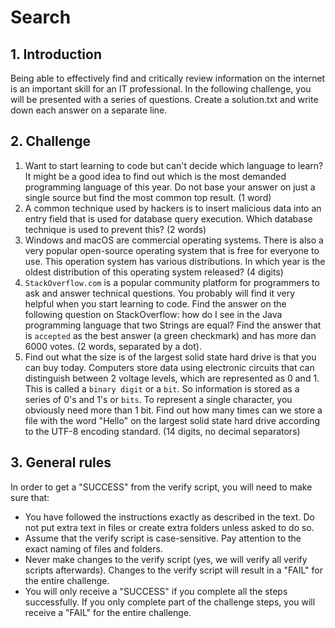 # Search

## 1. Introduction

Being able to effectively find and critically review information on the internet is an important skill for an IT professional. In the following challenge, you will be presented with a series of questions. Create a solution.txt and write down each answer on a separate line.

## 2. Challenge

1. Want to start learning to code but can't decide which language to learn? It might be a good idea to find out which is the most demanded programming language of this year. Do not base your answer on just a single source but find the most common top result. (1 word)
1. A common technique used by hackers is to insert malicious data into an entry field that is used for database query execution. Which database technique is used to prevent this? (2 words)
1. Windows and macOS are commercial operating systems. There is also a very popular open-source operating system that is free for everyone to use. This operation system has various distributions. In which year is the oldest distribution of this operating system released? (4 digits)
1. `StackOverflow.com` is a popular community platform for programmers to ask and answer technical questions. You probably will find it very helpful when you start learning to code. Find the answer on the following question on StackOverflow: how do I see in the Java programming language that two Strings are equal? Find the answer that is `accepted` as the best answer (a green checkmark) and has more dan 6000 votes. (2 words, separated by a dot).
1. Find out what the size is of the largest solid state hard drive is that you can buy today. Computers store data using electronic circuits that can distinguish between 2 voltage levels, which are represented as 0 and 1. This is called a `binary digit` or a `bit`. So information is stored as a series of 0's and 1's or `bits`. To represent a single character, you obviously need more than 1 bit. Find out how many times can we store a file with the word "Hello" on the largest solid state hard drive according to the UTF-8 encoding standard. (14 digits, no decimal separators)

## 3. General rules

In order to get a "SUCCESS" from the verify script, you will need to make sure that:

-   You have followed the instructions exactly as described in the text. Do not put extra text in files or create extra folders unless asked to do so.
-   Assume that the verify script is case-sensitive. Pay attention to the exact naming of files and folders.
-   Never make changes to the verify script (yes, we will verify all verify scripts afterwards). Changes to the verify script will result in a "FAIL" for the entire challenge.
-   You will only receive a "SUCCESS" if you complete all the steps successfully. If you only complete part of the challenge steps, you will receive a "FAIL" for the entire challenge.
